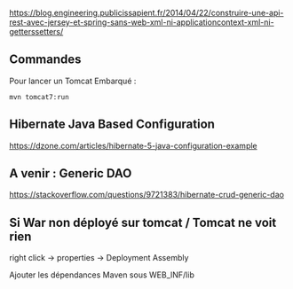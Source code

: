 https://blog.engineering.publicissapient.fr/2014/04/22/construire-une-api-rest-avec-jersey-et-spring-sans-web-xml-ni-applicationcontext-xml-ni-getterssetters/

## Commandes

Pour lancer un Tomcat Embarqué :
	
	mvn tomcat7:run
	
## Hibernate Java Based Configuration

https://dzone.com/articles/hibernate-5-java-configuration-example

## A venir : Generic DAO

https://stackoverflow.com/questions/9721383/hibernate-crud-generic-dao

## Si War non déployé sur tomcat / Tomcat ne voit rien 

right click -> properties -> Deployment Assembly

Ajouter les dépendances Maven sous WEB_INF/lib